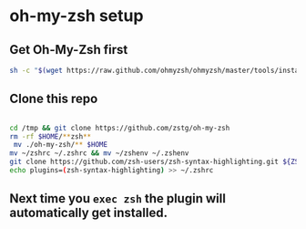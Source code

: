# oh-my-zsh setup

## Get Oh-My-Zsh first
```bash
sh -c "$(wget https://raw.github.com/ohmyzsh/ohmyzsh/master/tools/install.sh -O -)"
```
## Clone this repo
```bash

cd /tmp && git clone https://github.com/zstg/oh-my-zsh 
rm -rf $HOME/**zsh**
 mv ./oh-my-zsh/** $HOME
mv ~/zshrc ~/.zshrc && mv ~/zshenv ~/.zshenv
git clone https://github.com/zsh-users/zsh-syntax-highlighting.git ${ZSH_CUSTOM:-~/.oh-my-zsh/custom}/plugins/zsh-syntax-highlighting
echo plugins=(zsh-syntax-highlighting) >> ~/.zshrc
```

## Next time you `exec zsh` the plugin will automatically get installed.
